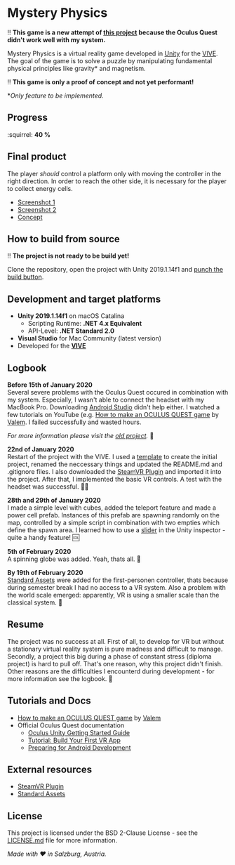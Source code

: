 # Mystery Physics

:bangbang: **This game is a new attempt of [this project](https://github.com/5ahmnm1920-mep3-G2/VRProject-vTschopp)
because the Oculus Quest didn't work well with my system.**

Mystery Physics is a virtual reality game developed in [Unity](http://unity.com/) for the [VIVE](https://www.vive.com/).
The goal of the game is to solve a puzzle by manipulating fundamental physical principles like gravity* and magnetism.

:bangbang: **This game is only a proof of concept and not yet performant!**

**Only feature to be implemented.*

## Progress
:squirrel: **40 %**

## Final product
The player *should* control a platform only with moving the controller in the right direction.
In order to reach the other side, it is necessary for the player to collect energy cells.

- [Screenshot 1]()
- [Screenshot 2]()
- [Concept]()

## How to build from source
:bangbang: **The project is not ready to be build yet!**

Clone the repository, open the project with Unity 2019.1.14f1 and
[punch the build button](https://media.giphy.com/media/wNlks0ID1igO4/giphy.gif).

## Development and target platforms
- **Unity 2019.1.14f1** on macOS Catalina
  - Scripting Runtime: **.NET 4.x Equivalent**
  - API-Level: **.NET Standard 2.0**
- **Visual Studio** for Mac Community (latest version)
- Developed for the **[VIVE](https://www.vive.com/)**

## Logbook
**Before 15th of January 2020** <br>
Several severe problems with the Oculus Quest occured in combination with my system.
Especially, I wasn't able to connect the headset with my MacBook Pro.
Downloading [Android Studio](https://developer.android.com/studio/index.html) didn't help either.
I watched a few tutorials on YouTube (e.g. [How to make an OCULUS QUEST game](https://www.youtube.com/watch?v=qiJpjnzW-mw)
by [Valem](https://www.youtube.com/channel/UCPJlesN59MzHPPCp0Lg8sLw). I failed successfully and wasted hours.

*For more information please visit the [old project](https://github.com/5ahmnm1920-mep3-G2/VRProject-vTschopp).* :link:

**22nd of January 2020** <br>
Restart of the project with the VIVE.
I used a [template](https://github.com/5ahmnm1920-mep3-G2/unity-2019.1.14f1-3D-template)
to create the initial project, renamed the neccessary things and updated the README.md and .gitignore files.
I also downloaded the [SteamVR Plugin](https://assetstore.unity.com/packages/tools/integration/steamvr-plugin-32647)
and imported it into the project. After that, I implemented the basic VR controls.
A test with the headset was successful. :ok_man:

**28th and 29th of January 2020** <br>
I made a simple level with cubes, added the teleport feature and made a power cell prefab. Instances of this prefab
are spawning randomly on the map, controlled by a simple script in combination with two empties which define the spawn area.
I learned how to use a [slider](https://answers.unity.com/questions/186832/slider-bar-in-inspector.html) in the
Unity inspector - quite a handy feature! :cool:

**5th of February 2020** <br>
A spinning globe was added. Yeah, thats all. :rocket:

**By 19th of February 2020** <br>
[Standard Assets](https://assetstore.unity.com/packages/essentials/asset-packs/standard-assets-for-unity-2017-3-32351)
were added for the first-personen controller, thats because during semester break I had no access to a VR system.
Also a problem with the world scale emerged: apparently, VR is using a smaller scale than the classical system. :ant:

## Resume
The project was no success at all. First of all, to develop for VR but without a stationary virtual reality system
is pure madness and difficult to manage. Secondly, a project this big during a phase of constant stress (diploma project)
is hard to pull off. That's one reason, why this project didn't finish. Other reasons are the difficulties I
encounterd during development - for more information see the logbook. :hatched_chick:

## Tutorials and Docs
- [How to make an OCULUS QUEST game](https://www.youtube.com/watch?v=qiJpjnzW-mw)
by [Valem](https://www.youtube.com/channel/UCPJlesN59MzHPPCp0Lg8sLw)
- Official Oculus Quest documentation
  - [Oculus Unity Getting Started Guide](https://developer.oculus.com/documentation/quest/latest/concepts/book-unity-gsg/)
  - [Tutorial: Build Your First VR App](https://developer.oculus.com/documentation/quest/latest/concepts/unity-tutorial/)
  - [Preparing for Android Development](https://developer.oculus.com/documentation/quest/latest/concepts/unity-mobileprep/)

## External resources
- [SteamVR Plugin](https://assetstore.unity.com/packages/tools/integration/steamvr-plugin-32647)
- [Standard Assets](https://assetstore.unity.com/packages/essentials/asset-packs/standard-assets-for-unity-2017-3-32351)

## License
This project is licensed under the BSD 2-Clause License - see the [LICENSE.md](LICENSE.md) file for more information.

*Made with :heart: in Salzburg, Austria.*

